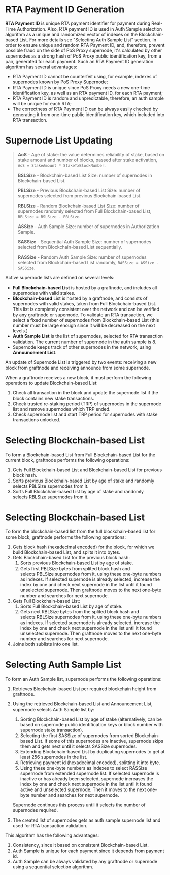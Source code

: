 # RTA Payment ID Generation
**RTA Payment ID** is unique RTA payment identifier for payment during Real-Time Authorization. Also, RTA payment ID is used in Auth Sample selection algorithm as a unique and randomized vector of indexes on the Blockchain-based List. For more details see "Selecting Auth Sample List" section.
In order to ensure unique and random RTA Payment ID, and, therefore, prevent possible fraud on the side of PoS Proxy supernode, it's calculated by other supernodes as a strong hash of PoS Proxy public identification key, from a pair, generated for each payment. Such an RTA Payment ID generation algorithm has several advantages:

* RTA Payment ID cannot be counterfeit using, for example, indexes of supernodes known by PoS Proxy Supernode;
* RTA Payment ID is unique since PoS Proxy needs a new one-time identification key, as well as an RTA payment ID, for each RTA payment;
* RTA Payment ID is random and unpredictable, therefore, an auth sample will be unique for each RTA;
* The correctness of RTA Payment ID can be always easily checked by generating it from one-time public identification key, which included into RTA transaction. 

# Supernode List Updating
> **AoS** - Age of stake: the value determines reliability of stake, based on stake amount and number of blocks, passed after stake activation, `AoS = StakeAmount * StakeTxBlockNumber`.
>
> **BSLSize** - Blockchain-based List Size: number of supernodes in Blockchain-based List.
>
> **PBLSize** - Previous Blockchain-based List Size: number of supernodes selected from previous Blockchain-based List.
>
> **RBLSize** - Random Blockchain-based List Size: number of supernodes randomly selected from Full Blockchain-based List, `RBLSize = BSLSize - PBLSize`.
>
> **ASSize** - Auth Sample Size: number of supernodes in Authorization Sample.
>
> **SASSize** - Sequential Auth Sample Size: number of supernodes selected from Blockchain-based List sequentially.
>
> **RASSize** - Random Auth Sample Size: number of supernodes selected from Blockchain-based List randomly, `RASSize = ASSize - SASSize`.

Active supernode lists are defined on several levels:
* **Full Blockchain-based List** is hosted by a graftnode, and includes all supernodes with valid stakes.
* **Blockchain-based** List is hosted by a graftnode, and consists of supernodes with valid stakes, taken from Full Blockchain-based List. This list is completely consistent over the network and can be verified by any graftnode or supernode. To validate an RTA transaction, we select a fixed number of supernodes from Blockchain-based List (this number must be large enough since it will be decreased on the next levels.)
* **Auth Sample List** is the list of supernodes, selected for RTA transaction validation. The current number of supernode in the auth sample is 8.
* Supernode keeps track of other supernodes in the network, using **Announcement List**.

An update of Supernode List is triggered by two events: receiving a new block from graftnode and receiving announce from some supernode.

When a graftnode receives a new block, it must perform the following operations to update Blockchain-based List:
1. Check all transaction in the block and update the supernode list if the block contains new stake transactions.
2. Check trusted re-staking period (TRP) of supernodes in the supernode list and remove supernodes which TRP ended.
3. Check supernode list and start TRP period for supernodes with stake transactions unlocked.

# Selecting Blockchain-based List
To form a Blockchain-based List from Full Blockchain-based List for the current block, graftnode performs the following operations:

1. Gets Full Blockchain-based List and Blockchain-based List for previous block hash.
2. Sorts previous Blockchain-based List by age of stake and randomly selects PBLSize supernodes from it.
3. Sorts Full Blockchain-based List by age of stake and randomly selects RBLSize supernodes from it.

# Selecting Blockchain-based List

To form the blockchain-based list from the full blockchain-based list for some block, graftnode performs the following operations:

1. Gets block hash (hexadecimal encoded) for the block, for which we build Blockchain-based List, and splits it into bytes.
2. Gets Blockchain-based List for the previous block hash:
    1. Sorts previous Blockchain-based List by age of stake.
    2. Gets first PBLSize bytes from splited block hash and selects PBLSize supernodes from it, using these one-byte numbers as indexes. If selected supernode is already selected, increase the index by one and check next supernode in the list until it found unselected supernode. Then graftnode moves to the next one-byte number and searches for next supernode. 
3. Gets Full Blockchain-based List:
    1. Sorts Full Blockchain-based List by age of stake.
    2. Gets next RBLSize bytes from the splited block hash and selects RBLSize supernodes from it, using these one-byte numbers as indexes. If selected supernode is already selected, increase the index by one and check next supernode in the list until it found unselected supernode. Then graftnode moves to the next one-byte number and searches for next supernode.
4. Joins both sublists into one list.

# Selecting Auth Sample List

To form an Auth Sample list, supernode performs the following operations:

1. Retrieves Blockchain-based List per required blockchain height from graftnode.
2. Using the retrieved Blockchain-based List and Announcement List, supernode selects Auth Sample list by:
    1. Sorting Blockchain-based List by age of stake (alternatively, can be based on supernode public identification keys or block number with supernode stake transaction).
    2. Selecting the first SASSize of supernodes from sorted Blockchain-based List. If some of this supernodes are inactive, supernode skips them and gets next until it selects SASSize supernodes.
    3. Extending Blockchain-based List by duplicating supernodes to get at least 256 supernodes in the list.
    4. Retrieving payment id (hexadecimal encoded), splitting it into byte.
    5. Using these one-byte numbers as indexes to select RASSize supernode from extended supernode list. If selected supernode is inactive or has already been selected, supernode increases the index by one and check next supernode in the list until it found active and unselected supernode. Then it moves to the next one-byte number and searches for next supernode.

    Supernode continues this process until it selects the number of supernodes required.
3. The created list of supernodes gets as auth sample supernode list and used for RTA transaction validation.

This algorithm has the following advantages:

1. Consistency, since it based on consistent Blockchain-based List.
2. Auth Sample is unique for each payment since it depends from payment id.
3. Auth Sample can be always validated by any graftnode or supernode using a sequential selection algorithm.